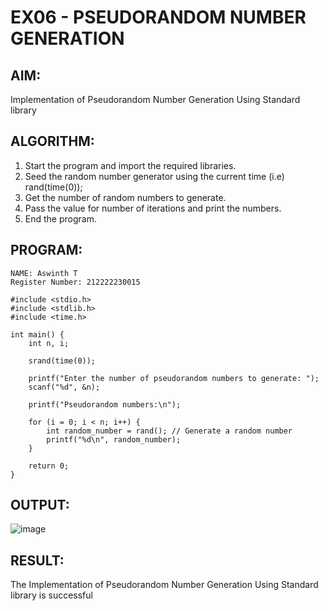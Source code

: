 # EX06 - PSEUDORANDOM NUMBER GENERATION

## AIM:
Implementation of Pseudorandom Number Generation Using Standard library
## ALGORITHM:
1. Start the program and import the required libraries.
2. Seed the random number generator using the current time (i.e) rand(time(0));
3. Get the number of random numbers to generate.
4. Pass the value for number of iterations and print the numbers.
5. End the program.
## PROGRAM:
```
NAME: Aswinth T
Register Number: 212222230015
```
```
#include <stdio.h>
#include <stdlib.h>  
#include <time.h>    

int main() {
    int n, i;
    
    srand(time(0));

    printf("Enter the number of pseudorandom numbers to generate: ");
    scanf("%d", &n);

    printf("Pseudorandom numbers:\n");

    for (i = 0; i < n; i++) {
        int random_number = rand(); // Generate a random number
        printf("%d\n", random_number);
    }

    return 0;
}
```

## OUTPUT: 
![image](https://github.com/user-attachments/assets/c5fa2cf1-cb90-4524-9358-ba58c12b3302)

## RESULT:
The Implementation of Pseudorandom Number Generation Using Standard library is successful
